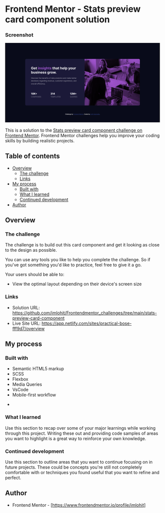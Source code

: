 # Frontend Mentor - Stats preview card component solution

### Screenshot

![](images/screenshot.png)


This is a solution to the [Stats preview card component challenge on Frontend Mentor](https://www.frontendmentor.io/solutions/completed-using-scss-flexbox-and-media-queries-X-lXoSwJ2). Frontend Mentor challenges help you improve your coding skills by building realistic projects. 

## Table of contents

- [Overview](#overview)
  - [The challenge](#the-challenge)
  - [Links](#links)
- [My process](#my-process)
  - [Built with](#built-with)
  - [What I learned](#what-i-learned)
  - [Continued development](#continued-development)
- [Author](#author)


## Overview

### The challenge

The challenge is to build out this card component and get it looking as close to the design as possible.

You can use any tools you like to help you complete the challenge. So if you've got something you'd like to practice, feel free to give it a go.

Your users should be able to:

- View the optimal layout depending on their device's screen size


### Links

- Solution URL: https://github.com/imlohit/Frontendmentor_challenges/tree/main/stats-preview-card-component
- Live Site URL: https://app.netlify.com/sites/practical-bose-fff9d7/overview

## My process

### Built with

- Semantic HTML5 markup
- SCSS
- Flexbox
- Media Queries
- VsCode
- Mobile-first workflow


*
### What I learned

Use this section to recap over some of your major learnings while working through this project. Writing these out and providing code samples of areas you want to highlight is a great way to reinforce your own knowledge.



### Continued development

Use this section to outline areas that you want to continue focusing on in future projects. These could be concepts you're still not completely comfortable with or techniques you found useful that you want to refine and perfect.



## Author

- Frontend Mentor - [https://www.frontendmentor.io/profile/imlohit]


